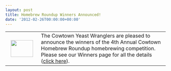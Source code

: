 ```yaml
---
layout: post
title: Homebrew Roundup Winners Announced!
date: '2012-02-26T00:00:00+00:00'
---
```

<table width="100%" cellspacing="1" cellpadding="1" border="0"> <tbody> <tr> <td><a href="http://www.yeastwranglers.ca/NMP/Roundup12/tabid/381/Default.aspx"><img align="left" width="70" vspace="0" hspace="9" height="53" border="0" src="/CYW/Images/glasses_of_beer.jpg" alt="" /></a></td> <td>The Cowtown Yeast Wranglers are pleased to announce the winners of the 4th Annual Cowtown Homebrew Roundup homebrewing competition. Please see our Winners page for all the details (<a href="http://www.yeastwranglers.ca/NMP/Roundup12/tabid/381/Default.aspx">click here</a>).&#160;</td> </tr> </tbody></table>
